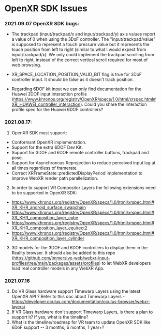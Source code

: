 # OpenXR SDK Issues


### 2021.09.07 OpenXR SDK bugs:

- The trackpad (input/trackpad/x and input/trackpad/y) axis values report a value of 0 when using the 3DoF controller.  The "input/trackpad/value" is supposed to represent a touch pressure value but it represents the touch position from left to right (similar to what I would expect from input/trackpad/x). We only could implement the trackpad scrolling from left to right, instead of the correct vertical scroll required for most of web browsing.

- XR_SPACE_LOCATION_POSITION_VALID_BIT flag is true for 3DoF controller input. It should be false as it doesn't track position.

- Regarding 6DOF kit input we can only find documentation for the Huawei 3DOF input interaction profile (https://www.khronos.org/registry/OpenXR/specs/1.0/html/xrspec.html#XR_HUAWEI_controller_interaction). Could you share the interaction profile spec for the Huawei 6DOF controllers?



### 2021.08.17:

1. OpenXR SDK must support:
- Conformant OpenXR implementation.
- Support for the extra 6DOF Dev Kit.
- Support for 3DOF and 6DOF remote controller buttons, trackpad and pose.
- Support for Asynchronous Reprojection to reduce perceived input lag at all times regardless of framerate.
- Correct XRFrameState::predictedDisplayPeriod implementation to improve WebXR render path parallelization.

2. In order to support VR Compositor Layers the following extensions need to be supported in OpenXR SDK:
- https://www.khronos.org/registry/OpenXR/specs/1.0/html/xrspec.html#XR_KHR_android_surface_swapchain
- https://www.khronos.org/registry/OpenXR/specs/1.0/html/xrspec.html#XR_KHR_composition_layer_cube
- https://www.khronos.org/registry/OpenXR/specs/1.0/html/xrspec.html#XR_KHR_composition_layer_equirect2
- https://www.khronos.org/registry/OpenXR/specs/1.0/html/xrspec.html#XR_KHR_composition_layer_cylinder

3. 3D models for the 3DOF and 6DOF controllers to display them in the Reality browser. It should also be added to this repo (https://github.com/immersive-web/webxr-input-profiles/tree/main/packages/assets/profiles) to let WebXR developers load real controller models in any WebXR App.



### 2021.07.16

1. Do VR Glass hardware support Timewarp Layers using the latest OpenXR API ? Refer to this doc about Timewarp Layers - https://developer.oculus.com/documentation/oculus-browser/webxr-layers/
2. If VR Glass hardware don't support Timewarp Layers, is there a plan to support it? If yes, what is the timeline?
3. What is the timeline/roadmap for VR team to update OpenXR SDK like 6DoF support -- 3 months, 6 months, 1 year+?